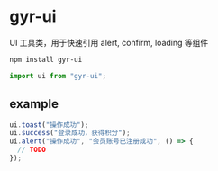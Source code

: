 # gyr-ui

UI 工具类，用于快速引用 alert, confirm, loading 等组件

```sh
npm install gyr-ui
```

```js
import ui from "gyr-ui";
```

## example

```js
ui.toast("操作成功");
ui.success("登录成功，获得积分");
ui.alert("操作成功", "会员账号已注册成功", () => {
  // TODO
});
```
